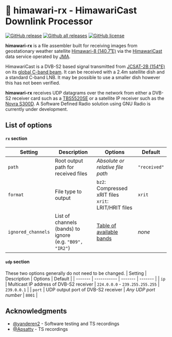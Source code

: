 # :satellite: himawari-rx - HimawariCast Downlink Processor

[![GitHub release](https://img.shields.io/github/release/sam210723/himawari-rx.svg)](https://github.com/sam210723/himawari-rx/releases/latest)
[![Github all releases](https://img.shields.io/github/downloads/sam210723/himawari-rx/total.svg)](https://github.com/sam210723/himawari-rx/releases/latest)
[![GitHub license](https://img.shields.io/github/license/sam210723/himawari-rx.svg)](https://github.com/sam210723/himawari-rx/blob/master/LICENSE)

**himawari-rx** is a file assembler built for receiving images from geostationary weather satellite [Himawari-8 (140.7˚E)](https://himawari8.nict.go.jp/) via the [HimawariCast](https://www.data.jma.go.jp/mscweb/en/himawari89/himawari_cast/himawari_cast.php) data service operated by [JMA](https://www.data.jma.go.jp/mscweb/en/index.html).

HimawariCast is a DVB-S2 based signal transmitted from [JCSAT-2B (154°E)](https://www.jsat.net/en/contour/jcsat-2b.html) on its [global C-band beam](https://www.satbeams.com/footprints?beam=8542). It can be received with a 2.4m satellite dish and a standard C-band LNB. It may be possible to use a smaller dish however this has not been verified.

**himawari-rx** receives UDP datagrams over the network from either a DVB-S2 receiver card such as a [TBS5520SE](https://www.tbsdtv.com/products/tbs5520se_multi-standard_tv_tuner_usb_box.html) or a satellite IP receiver such as the [Novra S300D](https://novra.com/product/s300d-receiver). A Software Defined Radio solution using GNU Radio is currently under development.


## List of options
#### `rx` section
| Setting | Description | Options | Default |
| ------- | ----------- | ------- | ------- |
| `path` | Root output path for received files | *Absolute or relative file path* | `"received"` |
| `format` | File type to output | `bz2`: Compressed xRIT files<br>`xrit`: LRIT/HRIT files | `xrit` |
| `ignored_channels` | List of channels (bands) to ignore<br>(e.g. `"B09", "IR2"`) | <a href="https://pbs.twimg.com/media/EjCwnFrUcAAl_Bl?format=png&name=small" target="_blank">Table of available bands</a> | *none* |

#### `udp` section
These two options generally do not need to be changed.
| Setting | Description | Options | Default |
| ------- | ----------- | ------- | ------- |
| `ip` | Multicast IP address of DVB-S2 receiver | `224.0.0.0` - `239.255.255.255` | `239.0.0.1` |
| `port` | UDP output port of DVB-S2 receiver | *Any UDP port number* | `8001` |


## Acknowledgments
  - [@yanderen2](https://twitter.com/yanderen2) - Software testing and TS recordings
  - [@Apsattv](https://twitter.com/Apsattv) - TS recordings
